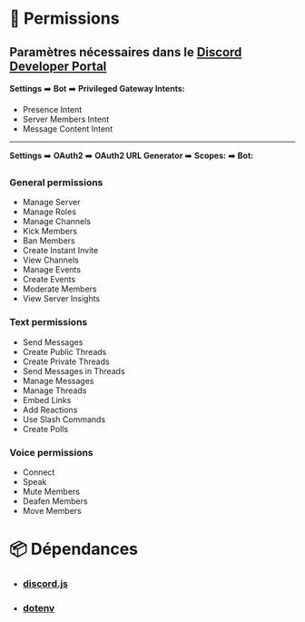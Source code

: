 # 🔐 Permissions

## Paramètres nécessaires dans le **[Discord Developer Portal](https://discord.com/developers/applications)**
__Settings__ ➡️ __Bot__ ➡️ __Privileged Gateway Intents:__
- Presence Intent
- Server Members Intent
- Message Content Intent

---

__Settings__ ➡️ __OAuth2__ ➡️ __OAuth2 URL Generator__ ➡️ __Scopes:__ ➡️ __Bot:__

### General permissions
- Manage Server
- Manage Roles
- Manage Channels
- Kick Members
- Ban Members
- Create Instant Invite
- View Channels
- Manage Events
- Create Events
- Moderate Members
- View Server Insights

### Text permissions
- Send Messages
- Create Public Threads
- Create Private Threads
- Send Messages in Threads
- Manage Messages
- Manage Threads
- Embed Links
- Add Reactions
- Use Slash Commands
- Create Polls

### Voice permissions
- Connect
- Speak
- Mute Members
- Deafen Members
- Move Members

# 📦 Dépendances

- ### __[discord.js](https://github.com/discordjs)__
- ### __[dotenv](https://github.com/motdotla/dotenv)__